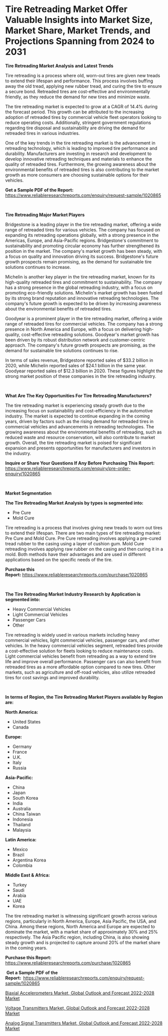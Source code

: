 <p><h1>Tire Retreading Market Offer Valuable Insights into Market Size, Market Share, Market Trends, and Projections Spanning from 2024 to 2031</h1></p><p><strong>Tire Retreading Market Analysis and Latest Trends</strong></p>
<p><p>Tire retreading is a process where old, worn-out tires are given new treads to extend their lifespan and performance. This process involves buffing away the old tread, applying new rubber tread, and curing the tire to ensure a secure bond. Retreaded tires are cost-effective and environmentally friendly, as they reduce the demand for new tires and minimize waste.</p><p>The tire retreading market is expected to grow at a CAGR of 14.4% during the forecast period. This growth can be attributed to the increasing adoption of retreaded tires by commercial vehicle fleet operators looking to reduce operating costs. Additionally, stringent government regulations regarding tire disposal and sustainability are driving the demand for retreaded tires in various industries.</p><p>One of the key trends in the tire retreading market is the advancement in retreading technology, which is leading to improved tire performance and durability. Manufacturers are investing in research and development to develop innovative retreading techniques and materials to enhance the quality of retreaded tires. Furthermore, the growing awareness about the environmental benefits of retreaded tires is also contributing to the market growth as more consumers are choosing sustainable options for their vehicles.</p></p>
<p><strong>Get a Sample PDF of the Report:&nbsp;</strong> <a href="https://www.reliableresearchreports.com/enquiry/request-sample/1020865">https://www.reliableresearchreports.com/enquiry/request-sample/1020865</a></p>
<p>&nbsp;</p>
<p><strong>Tire Retreading Major Market Players</strong></p>
<p><p>Bridgestone is a leading player in the tire retreading market, offering a wide range of retreaded tires for various vehicles. The company has focused on expanding its retreading operations globally, with a strong presence in the Americas, Europe, and Asia-Pacific regions. Bridgestone's commitment to sustainability and promoting circular economy has further strengthened its position in the market. The company's market growth has been steady, with a focus on quality and innovation driving its success. Bridgestone's future growth prospects remain promising, as the demand for sustainable tire solutions continues to increase.</p><p>Michelin is another key player in the tire retreading market, known for its high-quality retreaded tires and commitment to sustainability. The company has a strong presence in the global retreading industry, with a focus on promoting eco-friendly solutions. Michelin's market growth has been fueled by its strong brand reputation and innovative retreading technologies. The company's future growth is expected to be driven by increasing awareness about the environmental benefits of retreaded tires.</p><p>Goodyear is a prominent player in the tire retreading market, offering a wide range of retreaded tires for commercial vehicles. The company has a strong presence in North America and Europe, with a focus on delivering high-quality, cost-effective retreading solutions. Goodyear's market growth has been driven by its robust distribution network and customer-centric approach. The company's future growth prospects are promising, as the demand for sustainable tire solutions continues to rise.</p><p>In terms of sales revenue, Bridgestone reported sales of $33.2 billion in 2020, while Michelin reported sales of $24.1 billion in the same year. Goodyear reported sales of $12.3 billion in 2020. These figures highlight the strong market position of these companies in the tire retreading industry.</p></p>
<p>&nbsp;</p>
<p><strong>What Are The Key Opportunities For Tire Retreading Manufacturers?</strong></p>
<p><p>The tire retreading market is experiencing steady growth due to the increasing focus on sustainability and cost-efficiency in the automotive industry. The market is expected to continue expanding in the coming years, driven by factors such as the rising demand for retreaded tires in commercial vehicles and advancements in retreading technologies. The growing awareness about the environmental benefits of retreading, such as reduced waste and resource conservation, will also contribute to market growth. Overall, the tire retreading market is poised for significant expansion and presents opportunities for manufacturers and investors in the industry.</p></p>
<p><strong>Inquire or Share Your Questions If Any Before Purchasing This Report:</strong> <a href="https://www.reliableresearchreports.com/enquiry/pre-order-enquiry/1020865">https://www.reliableresearchreports.com/enquiry/pre-order-enquiry/1020865</a></p>
<p>&nbsp;</p>
<p><strong>Market Segmentation</strong></p>
<p><strong>The Tire Retreading Market Analysis by types is segmented into:</strong></p>
<p><ul><li>Pre Cure</li><li>Mold Cure</li></ul></p>
<p><p>Tire retreading is a process that involves giving new treads to worn out tires to extend their lifespan. There are two main types of tire retreading market: Pre Cure and Mold Cure. Pre Cure retreading involves applying a pre-cured tread rubber to the casing using a layer of cushion gum. Mold Cure retreading involves applying raw rubber on the casing and then curing it in a mold. Both methods have their advantages and are used in different applications based on the specific needs of the tire.</p></p>
<p><strong>Purchase this Report:&nbsp;</strong><a href="https://www.reliableresearchreports.com/purchase/1020865">https://www.reliableresearchreports.com/purchase/1020865</a></p>
<p>&nbsp;</p>
<p><strong>The Tire Retreading Market Industry Research by Application is segmented into:</strong></p>
<p><ul><li>Heavy Commercial Vehicles</li><li>Light Commercial Vehicles</li><li>Passenger Cars</li><li>Other</li></ul></p>
<p><p>Tire retreading is widely used in various markets including heavy commercial vehicles, light commercial vehicles, passenger cars, and other vehicles. In the heavy commercial vehicles segment, retreaded tires provide a cost-effective solution for fleets looking to reduce maintenance costs. Light commercial vehicles benefit from retreading as a way to extend tire life and improve overall performance. Passenger cars can also benefit from retreaded tires as a more affordable option compared to new tires. Other markets, such as agriculture and off-road vehicles, also utilize retreaded tires for cost savings and improved durability.</p></p>
<p>&nbsp;</p>
<p><strong>In terms of Region, the Tire Retreading Market Players available by Region are:</strong></p>
<p>
    <p> <strong> North America: </strong>
        <ul>
            <li>United States</li>
            <li>Canada</li>
        </ul>
        </p> 
    <p> <strong> Europe: </strong>
        <ul>
            <li>Germany</li>
            <li>France</li>
            <li>U.K.</li>
            <li>Italy</li>
            <li>Russia</li>
        </ul>
        </p> 
    <p> <strong> Asia-Pacific: </strong>
        <ul>
            <li>China</li>
            <li>Japan</li>
            <li>South Korea</li>
            <li>India</li>
            <li>Australia</li>
            <li>China Taiwan</li>
            <li>Indonesia</li>
            <li>Thailand</li>
            <li>Malaysia</li>
        </ul>
        </p> 
    <p> <strong> Latin America: </strong>
        <ul>
            <li>Mexico</li>
            <li>Brazil</li>
            <li>Argentina Korea</li>
            <li>Colombia</li>
        </ul>
        </p> 
    <p> <strong> Middle East & Africa: </strong>
        <ul>
            <li>Turkey</li>
            <li>Saudi</li>
            <li>Arabia</li>
            <li>UAE</li>
            <li>Korea</li>
        </ul>
    </p>
    </p>
<p><p>The tire retreading market is witnessing significant growth across various regions, particularly in North America, Europe, Asia Pacific, the USA, and China. Among these regions, North America and Europe are expected to dominate the market, with a market share of approximately 30% and 25% respectively. The Asia Pacific region, including China, is also showing steady growth and is projected to capture around 20% of the market share in the coming years.</p></p>
<p><strong>Purchase this Report: </strong><a href="https://www.reliableresearchreports.com/purchase/1020865">https://www.reliableresearchreports.com/purchase/1020865</a></p>
<p>&nbsp;<strong>Get a Sample PDF of the Report:&nbsp;&nbsp;</strong><a href="https://www.reliableresearchreports.com/enquiry/request-sample/1020865">https://www.reliableresearchreports.com/enquiry/request-sample/1020865</a></p>
<p><strong></strong></p>
<p><p><a href="https://view.publitas.com/reportprime-1/biaxial-accelerometers-market-global-outlook-and-forecast-2022-2028-market-research-report-provides-thorough-industry-overview-which-offers-an-in-depth-analysis-of-product-trends-and-new-market-divisions/">Biaxial Accelerometers Market, Global Outlook and Forecast 2022-2028 Market</a></p><p><a href="https://view.publitas.com/reportprime-1/voltage-transmitters-market-global-outlook-and-forecast-2022-2028-market-size-furnishes-valuable-information-encompassing-market-share-market-trends-and-projections-spanning-from-2023-to-2030/">Voltage Transmitters Market, Global Outlook and Forecast 2022-2028 Market</a></p><p><a href="https://view.publitas.com/reportprime-1/analog-signal-transmitters-market-global-outlook-and-forecast-2022-2028-market-research-report-provides-thorough-industry-overview-which-offers-an-in-depth-analysis-of-product-trends-and-new-market-divisions/">Analog Signal Transmitters Market, Global Outlook and Forecast 2022-2028 Market</a></p></p>